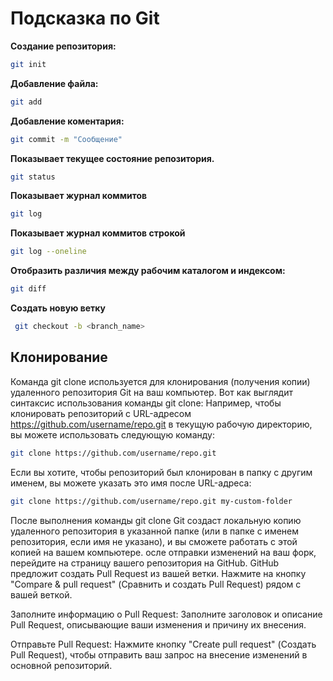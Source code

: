 # Подсказка по Git

**Создание репозитория:**

```sh
git init
```

**Добавление файла:**

```sh
git add
```

**Добавление коментария:**

```sh
git commit -m "Сообщение"
```

**Показывает текущее состояние репозитория.**

```sh
git status
```

**Показывает журнал коммитов**

```sh
git log
```

**Показывает журнал коммитов строкой**

```sh
git log --oneline
```

**Отобразить различия между рабочим каталогом и индексом:**

```sh
git diff
```

**Создать новую ветку**

``` sh
 git checkout -b <branch_name>
````
## Клонирование ##

Команда git clone используется для клонирования (получения копии) удаленного репозитория Git на ваш компьютер. Вот как выглядит синтаксис использования команды git clone:
Например, чтобы клонировать репозиторий с URL-адресом https://github.com/username/repo.git в текущую рабочую директорию, вы можете использовать следующую команду:
```sh
git clone https://github.com/username/repo.git
```
Если вы хотите, чтобы репозиторий был клонирован в папку с другим именем, вы можете указать это имя после URL-адреса:
```sh
git clone https://github.com/username/repo.git my-custom-folder
```
После выполнения команды git clone Git создаст локальную копию удаленного репозитория в указанной папке (или в папке с именем репозитория, если имя не указано), и вы сможете работать с этой копией на вашем компьютере.
осле отправки изменений на ваш форк, перейдите на страницу вашего репозитория на GitHub. GitHub предложит создать Pull Request из вашей ветки. Нажмите на кнопку "Compare & pull request" (Сравнить и создать Pull Request) рядом с вашей веткой.

Заполните информацию о Pull Request:
Заполните заголовок и описание Pull Request, описывающие ваши изменения и причину их внесения.

Отправьте Pull Request:
Нажмите кнопку "Create pull request" (Создать Pull Request), чтобы отправить ваш запрос на внесение изменений в основной репозиторий.